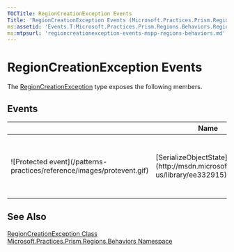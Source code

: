```yaml
---
TOCTitle: RegionCreationException Events
Title: 'RegionCreationException Events (Microsoft.Practices.Prism.Regions.Behaviors)'
ms:assetid: 'Events.T:Microsoft.Practices.Prism.Regions.Behaviors.RegionCreationException'
ms:mtpsurl: 'regioncreationexception-events-mspp-regions-behaviors.md'
---
```


# RegionCreationException Events

The [RegionCreationException](/patterns-practices/reference/regioncreationexception-class-mspp-regions-behaviors) type exposes the following members.

## Events

<table>

<thead>
<tr class="header">
<th> </th>
<th>Name</th>
<th>Description</th>
</tr>
</thead>
<tbody>
<tr class="odd">
<td>![Protected event](/patterns-practices/reference/images/protevent.gif)</td>
<td>[SerializeObjectState](http://msdn.microsoft.com/en-us/library/ee332915)</td>
<td><div class="summary">
Occurs when an exception is serialized to create an exception state object that contains serialized data about the exception.
</div>
(Inherited from [Exception](/patterns-practices/reference/ieventsubscription-interface-mspp-pubsubevents).)</td>
</tr>
</tbody>
</table>

## See Also

[RegionCreationException Class](/patterns-practices/reference/regioncreationexception-class-mspp-regions-behaviors)  
[Microsoft.Practices.Prism.Regions.Behaviors Namespace](/patterns-practices/reference/mspp-regions-behaviors-namespace)